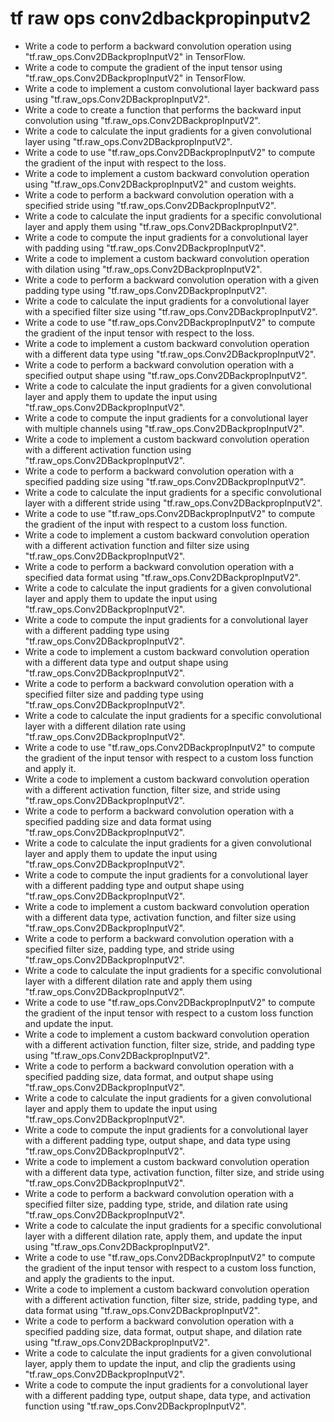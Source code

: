 # tf raw ops conv2dbackpropinputv2

- Write a code to perform a backward convolution operation using "tf.raw_ops.Conv2DBackpropInputV2" in TensorFlow.
- Write a code to compute the gradient of the input tensor using "tf.raw_ops.Conv2DBackpropInputV2" in TensorFlow.
- Write a code to implement a custom convolutional layer backward pass using "tf.raw_ops.Conv2DBackpropInputV2".
- Write a code to create a function that performs the backward input convolution using "tf.raw_ops.Conv2DBackpropInputV2".
- Write a code to calculate the input gradients for a given convolutional layer using "tf.raw_ops.Conv2DBackpropInputV2".
- Write a code to use "tf.raw_ops.Conv2DBackpropInputV2" to compute the gradient of the input with respect to the loss.
- Write a code to implement a custom backward convolution operation using "tf.raw_ops.Conv2DBackpropInputV2" and custom weights.
- Write a code to perform a backward convolution operation with a specified stride using "tf.raw_ops.Conv2DBackpropInputV2".
- Write a code to calculate the input gradients for a specific convolutional layer and apply them using "tf.raw_ops.Conv2DBackpropInputV2".
- Write a code to compute the input gradients for a convolutional layer with padding using "tf.raw_ops.Conv2DBackpropInputV2".
- Write a code to implement a custom backward convolution operation with dilation using "tf.raw_ops.Conv2DBackpropInputV2".
- Write a code to perform a backward convolution operation with a given padding type using "tf.raw_ops.Conv2DBackpropInputV2".
- Write a code to calculate the input gradients for a convolutional layer with a specified filter size using "tf.raw_ops.Conv2DBackpropInputV2".
- Write a code to use "tf.raw_ops.Conv2DBackpropInputV2" to compute the gradient of the input tensor with respect to the loss.
- Write a code to implement a custom backward convolution operation with a different data type using "tf.raw_ops.Conv2DBackpropInputV2".
- Write a code to perform a backward convolution operation with a specified output shape using "tf.raw_ops.Conv2DBackpropInputV2".
- Write a code to calculate the input gradients for a given convolutional layer and apply them to update the input using "tf.raw_ops.Conv2DBackpropInputV2".
- Write a code to compute the input gradients for a convolutional layer with multiple channels using "tf.raw_ops.Conv2DBackpropInputV2".
- Write a code to implement a custom backward convolution operation with a different activation function using "tf.raw_ops.Conv2DBackpropInputV2".
- Write a code to perform a backward convolution operation with a specified padding size using "tf.raw_ops.Conv2DBackpropInputV2".
- Write a code to calculate the input gradients for a specific convolutional layer with a different stride using "tf.raw_ops.Conv2DBackpropInputV2".
- Write a code to use "tf.raw_ops.Conv2DBackpropInputV2" to compute the gradient of the input with respect to a custom loss function.
- Write a code to implement a custom backward convolution operation with a different activation function and filter size using "tf.raw_ops.Conv2DBackpropInputV2".
- Write a code to perform a backward convolution operation with a specified data format using "tf.raw_ops.Conv2DBackpropInputV2".
- Write a code to calculate the input gradients for a given convolutional layer and apply them to update the input using "tf.raw_ops.Conv2DBackpropInputV2".
- Write a code to compute the input gradients for a convolutional layer with a different padding type using "tf.raw_ops.Conv2DBackpropInputV2".
- Write a code to implement a custom backward convolution operation with a different data type and output shape using "tf.raw_ops.Conv2DBackpropInputV2".
- Write a code to perform a backward convolution operation with a specified filter size and padding type using "tf.raw_ops.Conv2DBackpropInputV2".
- Write a code to calculate the input gradients for a specific convolutional layer with a different dilation rate using "tf.raw_ops.Conv2DBackpropInputV2".
- Write a code to use "tf.raw_ops.Conv2DBackpropInputV2" to compute the gradient of the input tensor with respect to a custom loss function and apply it.
- Write a code to implement a custom backward convolution operation with a different activation function, filter size, and stride using "tf.raw_ops.Conv2DBackpropInputV2".
- Write a code to perform a backward convolution operation with a specified padding size and data format using "tf.raw_ops.Conv2DBackpropInputV2".
- Write a code to calculate the input gradients for a given convolutional layer and apply them to update the input using "tf.raw_ops.Conv2DBackpropInputV2".
- Write a code to compute the input gradients for a convolutional layer with a different padding type and output shape using "tf.raw_ops.Conv2DBackpropInputV2".
- Write a code to implement a custom backward convolution operation with a different data type, activation function, and filter size using "tf.raw_ops.Conv2DBackpropInputV2".
- Write a code to perform a backward convolution operation with a specified filter size, padding type, and stride using "tf.raw_ops.Conv2DBackpropInputV2".
- Write a code to calculate the input gradients for a specific convolutional layer with a different dilation rate and apply them using "tf.raw_ops.Conv2DBackpropInputV2".
- Write a code to use "tf.raw_ops.Conv2DBackpropInputV2" to compute the gradient of the input tensor with respect to a custom loss function and update the input.
- Write a code to implement a custom backward convolution operation with a different activation function, filter size, stride, and padding type using "tf.raw_ops.Conv2DBackpropInputV2".
- Write a code to perform a backward convolution operation with a specified padding size, data format, and output shape using "tf.raw_ops.Conv2DBackpropInputV2".
- Write a code to calculate the input gradients for a given convolutional layer and apply them to update the input using "tf.raw_ops.Conv2DBackpropInputV2".
- Write a code to compute the input gradients for a convolutional layer with a different padding type, output shape, and data type using "tf.raw_ops.Conv2DBackpropInputV2".
- Write a code to implement a custom backward convolution operation with a different data type, activation function, filter size, and stride using "tf.raw_ops.Conv2DBackpropInputV2".
- Write a code to perform a backward convolution operation with a specified filter size, padding type, stride, and dilation rate using "tf.raw_ops.Conv2DBackpropInputV2".
- Write a code to calculate the input gradients for a specific convolutional layer with a different dilation rate, apply them, and update the input using "tf.raw_ops.Conv2DBackpropInputV2".
- Write a code to use "tf.raw_ops.Conv2DBackpropInputV2" to compute the gradient of the input tensor with respect to a custom loss function, and apply the gradients to the input.
- Write a code to implement a custom backward convolution operation with a different activation function, filter size, stride, padding type, and data format using "tf.raw_ops.Conv2DBackpropInputV2".
- Write a code to perform a backward convolution operation with a specified padding size, data format, output shape, and dilation rate using "tf.raw_ops.Conv2DBackpropInputV2".
- Write a code to calculate the input gradients for a given convolutional layer, apply them to update the input, and clip the gradients using "tf.raw_ops.Conv2DBackpropInputV2".
- Write a code to compute the input gradients for a convolutional layer with a different padding type, output shape, data type, and activation function using "tf.raw_ops.Conv2DBackpropInputV2".